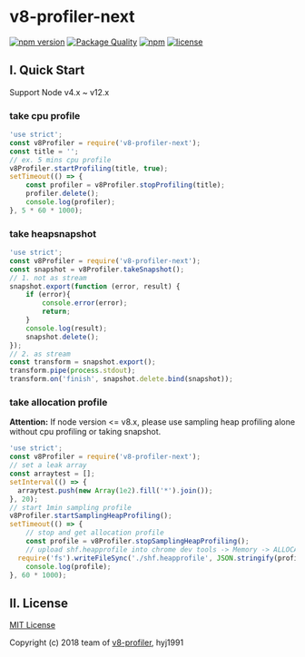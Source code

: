 # v8-profiler-next

[![npm version](https://badge.fury.io/js/v8-profiler-next.svg)](https://badge.fury.io/js/v8-profiler-next)
[![Package Quality](http://npm.packagequality.com/shield/v8-profiler-next.svg)](http://packagequality.com/#?package=v8-profiler-next)
[![npm](https://img.shields.io/npm/dt/v8-profiler-next.svg)](https://www.npmjs.com/package/v8-profiler-next)
[![license](https://img.shields.io/github/license/mashape/apistatus.svg)](LICENSE)

## I. Quick Start

Support Node v4.x ~ v12.x

### take cpu profile

```js
'use strict';
const v8Profiler = require('v8-profiler-next');
const title = '';
// ex. 5 mins cpu profile
v8Profiler.startProfiling(title, true);
setTimeout(() => {
	const profiler = v8Profiler.stopProfiling(title);
	profiler.delete();
	console.log(profiler);
}, 5 * 60 * 1000);
```

### take heapsnapshot

```js
'use strict';
const v8Profiler = require('v8-profiler-next');
const snapshot = v8Profiler.takeSnapshot();
// 1. not as stream
snapshot.export(function (error, result) {
	if (error){
		console.error(error);
		return;
	}
	console.log(result);
	snapshot.delete();
});
// 2. as stream
const transform = snapshot.export();
transform.pipe(process.stdout);
transform.on('finish', snapshot.delete.bind(snapshot));
```

### take allocation profile

**Attention:** If node version <= v8.x, please use sampling heap profiling alone without cpu profiling or taking snapshot.

```js
'use strict';
const v8Profiler = require('v8-profiler-next');
// set a leak array
const arraytest = [];
setInterval(() => {
  arraytest.push(new Array(1e2).fill('*').join());
}, 20);
// start 1min sampling profile
v8Profiler.startSamplingHeapProfiling();
setTimeout(() => {
	// stop and get allocation profile
	const profile = v8Profiler.stopSamplingHeapProfiling();
	// upload shf.heapprofile into chrome dev tools -> Memory -> ALLOCATION PRODILES
  require('fs').writeFileSync('./shf.heapprofile', JSON.stringify(profile));
	console.log(profile);
}, 60 * 1000);
```

## II. License

[MIT License](LICENSE)

Copyright (c) 2018 team of [v8-profiler](github.com/node-inspector/v8-profiler), hyj1991